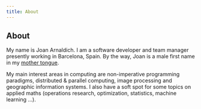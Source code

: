 ```yaml
---
title: About
---
```


About
-----

My name is Joan Arnaldich. I am a software developer and team manager
presently working in Barcelona, Spain. By the way, Joan is a male
first name in my [mother tongue](http://en.wikipedia.org/wiki/Catalan_language).

My main interest areas in computing are non-imperative programming
paradigms, distributed & parallel computing, image processing and
geographic information systems. I also have a soft spot for some
topics on applied maths (operations research, optimization,
statistics, machine learning ...).
